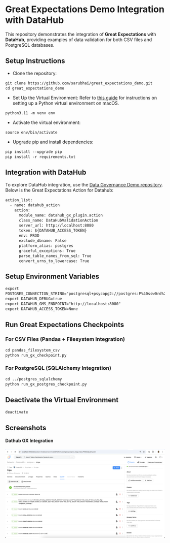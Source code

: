 # Great Expectations Demo Integration with DataHub

This repository demonstrates the integration of **Great Expectations** with **DataHub**, providing examples of data validation for both CSV files and PostgreSQL databases.

## Setup Instructions

- Clone the repository:
```
git clone https://github.com/sarubhai/great_expectations_demo.git
cd great_expectations_demo
```
- Set Up the Virtual Environment:
Refer to [this guide](https://appdev24.com/pages/30/setup-python-project-on-macos) for instructions on setting up a Python virtual environment on macOS.

```
python3.11 -m venv env
```

- Activate the virtual environment:
```
source env/bin/activate
```

- Upgrade pip and install dependencies:
```
pip install --upgrade pip
pip install -r requirements.txt
```

## Integration with DataHub
To explore DataHub integration, use the [Data Governance Demo repository](https://github.com/sarubhai/data-governance-demo).
Below is the Great Expectations Action for Datahub:

```
action_list:
  - name: datahub_action
    action:
      module_name: datahub_gx_plugin.action
      class_name: DataHubValidationAction
      server_url: http://localhost:8080
      token: ${DATAHUB_ACCESS_TOKEN}
      env: PROD
      exclude_dbname: False
      platform_alias: postgres
      graceful_exceptions: True
      parse_table_names_from_sql: True
      convert_urns_to_lowercase: True
```

## Setup Environment Variables
```
export POSTGRES_CONNECTION_STRING="postgresql+psycopg2://postgres:P%40ssw0rd%21234@localhost:5432/postgres"
export DATAHUB_DEBUG=true
export DATAHUB_GMS_ENDPOINT="http://localhost:8080"
export DATAHUB_ACCESS_TOKEN=None
```
## Run Great Expectations Checkpoints

### For CSV Files (Pandas + Filesystem Integration)
```
cd pandas_filesystem_csv
python run_gx_checkpoint.py
```

### For PostgreSQL (SQLAlchemy Integration)
```
cd ../postgres_sqlalchemy
python run_gx_postgres_checkpoint.py
```

## Deactivate the Virtual Environment
```
deactivate
```


## Screenshots
#### Dathub GX Integration
![Dathub GX Integration](images/gx-datahub-int.png)